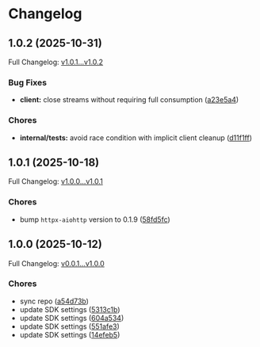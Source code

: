# Changelog

## 1.0.2 (2025-10-31)

Full Changelog: [v1.0.1...v1.0.2](https://github.com/brapi-dev/brapi-python/compare/v1.0.1...v1.0.2)

### Bug Fixes

* **client:** close streams without requiring full consumption ([a23e5a4](https://github.com/brapi-dev/brapi-python/commit/a23e5a4c2d30869c11ab6e09f3eea4ee847c68c4))


### Chores

* **internal/tests:** avoid race condition with implicit client cleanup ([d11f1ff](https://github.com/brapi-dev/brapi-python/commit/d11f1ffe7fe451a81c01c4cc90054f6e4190e2de))

## 1.0.1 (2025-10-18)

Full Changelog: [v1.0.0...v1.0.1](https://github.com/brapi-dev/brapi-python/compare/v1.0.0...v1.0.1)

### Chores

* bump `httpx-aiohttp` version to 0.1.9 ([58fd5fc](https://github.com/brapi-dev/brapi-python/commit/58fd5fc95c4b0b4e3f92fc5bca2d6dcea5bbe8c9))

## 1.0.0 (2025-10-12)

Full Changelog: [v0.0.1...v1.0.0](https://github.com/brapi-dev/brapi-python/compare/v0.0.1...v1.0.0)

### Chores

* sync repo ([a54d73b](https://github.com/brapi-dev/brapi-python/commit/a54d73b6e3d9e6f0347ff61d73885cf6cadb4c56))
* update SDK settings ([5313c1b](https://github.com/brapi-dev/brapi-python/commit/5313c1bccd7d4366b768ec14fa6a22cb0ebbefd0))
* update SDK settings ([604a534](https://github.com/brapi-dev/brapi-python/commit/604a534b7fc3daf6e9128a98e74aca9295a02c70))
* update SDK settings ([551afe3](https://github.com/brapi-dev/brapi-python/commit/551afe39d139c11f6e6ace580ed8faa06217a073))
* update SDK settings ([14efeb5](https://github.com/brapi-dev/brapi-python/commit/14efeb558642ad68760ce354f10d6f37a1df7f68))
